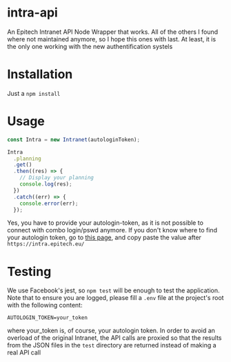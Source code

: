 # intra-api
An Epitech Intranet API Node Wrapper that works. All of the others I found where not maintained anymore, so I hope this ones with last. At least, it is the only one working with the new authentification systels

# Installation
Just a ```npm install```

# Usage
```javascript
const Intra = new Intranet(autologinToken);

Intra
  .planning
  .get()
  .then((res) => {
    // Display your planning
    console.log(res);
  })
  .catch((err) => {
    console.error(err);
  });
```
Yes, you have to provide your autologin-token, as it is not possible to connect with combo login/pswd anymore. If you don't know where to find your autologin token, go to [this page](https://intra.epitech.eu/admin/autolog), and copy paste the value after `https://intra.epitech.eu/`

# Testing
We use Facebook's jest, so ```npm test``` will be enough to test the application. Note that to ensure you are logged, please fill a `.env` file at the project's root with the following content:
```
AUTOLOGIN_TOKEN=your_token
```
where your\_token is, of course, your autologin token. In order to avoid an overload of the original Intranet, the API calls are proxied so that the results from the JSON files in the `test` directory are returned instead of making a real API call
